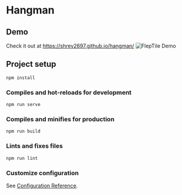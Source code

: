 # Hangman

## Demo
Check it out at https://shrey2697.github.io/hangman/
![FlepTile Demo](src/demo/hangman-demo.gif)

## Project setup
```
npm install
```

### Compiles and hot-reloads for development
```
npm run serve
```

### Compiles and minifies for production
```
npm run build
```

### Lints and fixes files
```
npm run lint
```

### Customize configuration
See [Configuration Reference](https://cli.vuejs.org/config/).
